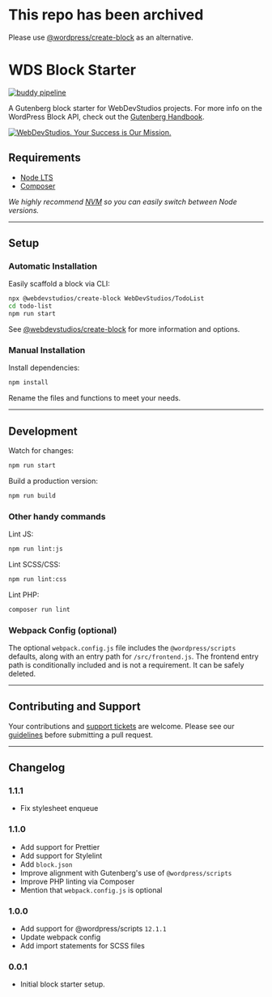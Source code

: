# This repo has been archived

Please use [@wordpress/create-block](https://developer.wordpress.org/block-editor/reference-guides/packages/packages-create-block/) as an alternative.

# WDS Block Starter

[![buddy pipeline](https://app.buddy.works/webdevstudios/wds-block-starter/pipelines/pipeline/240874/badge.svg?token=2471ae60766a1e9a657f772e493188dde748aa18c236d0b1c325e80be13a2ac6 "buddy pipeline")](https://app.buddy.works/webdevstudios/wds-block-starter/pipelines/pipeline/240874)

A Gutenberg block starter for WebDevStudios projects. For more info on the WordPress Block API, check out the [Gutenberg Handbook](https://developer.wordpress.org/block-editor/).

<a href="https://webdevstudios.com/contact/"><img src="https://webdevstudios.com/wp-content/uploads/2018/04/wds-github-banner.png" alt="WebDevStudios. Your Success is Our Mission."></a>

## Requirements

-   [Node LTS](https://nodejs.org/en/)
-   [Composer](https://getcomposer.org/)

_We highly recommend [NVM](https://github.com/nvm-sh/nvm) so you can easily switch between Node versions._

---

## Setup

### Automatic Installation

Easily scaffold a block via CLI:

```bash
npx @webdevstudios/create-block WebDevStudios/TodoList
cd todo-list
npm run start
```

See [@webdevstudios/create-block](https://github.com/WebDevStudios/create-block) for more information and options.

### Manual Installation

Install dependencies:

```bash
npm install
```

Rename the files and functions to meet your needs.

---

## Development

Watch for changes:

```bash
npm run start
```

Build a production version:

```bash
npm run build
```

### Other handy commands

Lint JS:

```bash
npm run lint:js
```

Lint SCSS/CSS:

```bash
npm run lint:css
```

Lint PHP:

```bash
composer run lint
```

### Webpack Config (optional)

The optional `webpack.config.js` file includes the `@wordpress/scripts` defaults, along with an entry path for `/src/frontend.js`. The frontend entry path is conditionally included and is not a requirement. It can be safely deleted.

---

## Contributing and Support

Your contributions and [support tickets](https://github.com/WebDevStudios/wds-block-starter/issues) are welcome. Please see our [guidelines](https://github.com/WebDevStudios/wds-block-starter/blob/master/.github/CONTRIBUTING.md) before submitting a pull request.

---

## Changelog

### 1.1.1

-   Fix stylesheet enqueue

### 1.1.0

-   Add support for Prettier
-   Add support for Stylelint
-   Add `block.json`
-   Improve alignment with Gutenberg's use of `@wordpress/scripts`
-   Improve PHP linting via Composer
-   Mention that `webpack.config.js` is optional

### 1.0.0

-   Add support for @wordpress/scripts `12.1.1`
-   Update webpack config
-   Add import statements for SCSS files

### 0.0.1

-   Initial block starter setup.
